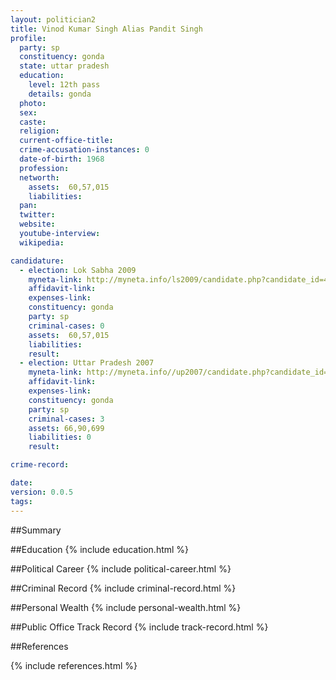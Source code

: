 ```yaml
---
layout: politician2
title: Vinod Kumar Singh Alias Pandit Singh
profile: 
  party: sp
  constituency: gonda
  state: uttar pradesh
  education: 
    level: 12th pass
    details: gonda
  photo: 
  sex: 
  caste: 
  religion: 
  current-office-title: 
  crime-accusation-instances: 0
  date-of-birth: 1968
  profession: 
  networth: 
    assets:  60,57,015
    liabilities: 
  pan: 
  twitter: 
  website: 
  youtube-interview: 
  wikipedia: 

candidature: 
  - election: Lok Sabha 2009
    myneta-link: http://myneta.info/ls2009/candidate.php?candidate_id=4055
    affidavit-link: 
    expenses-link: 
    constituency: gonda 
    party: sp
    criminal-cases: 0
    assets:  60,57,015
    liabilities: 
    result:  
  - election: Uttar Pradesh 2007
    myneta-link: http://myneta.info//up2007/candidate.php?candidate_id=286
    affidavit-link: 
    expenses-link: 
    constituency: gonda 
    party: sp
    criminal-cases: 3
    assets: 66,90,699
    liabilities: 0
    result:  

crime-record: 

date: 
version: 0.0.5
tags: 
---
```

##Summary


##Education
{% include education.html %}


##Political Career
{% include political-career.html %}


##Criminal Record
{% include criminal-record.html %}


##Personal Wealth
{% include personal-wealth.html %}


##Public Office Track Record
{% include track-record.html %}


##References


{% include references.html %}